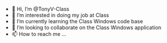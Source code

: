- 👋 Hi, I’m @TonyV-Class
- 👀 I’m interested in doing my job at Class
- 🌱 I’m currently learning the Class Windows code base
- 💞️ I’m looking to collaborate on the Class Windows application
- 📫 How to reach me ...

<!---
TonyV-Class/TonyV-Class is a ✨ special ✨ repository because its `README.md` (this file) appears on your GitHub profile.
You can click the Preview link to take a look at your changes.
--->
